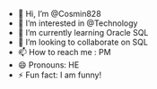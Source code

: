 - 👋 Hi, I’m @Cosmin828
- 👀 I’m interested in @Technology
- 🌱 I’m currently learning Oracle SQL
- 💞️ I’m looking to collaborate on SQL
- 📫 How to reach me : PM
- 😄 Pronouns: HE
- ⚡ Fun fact: I am funny!

<!---
Cosmin828/Cosmin828 is a ✨ special ✨ repository because its `README.md` (this file) appears on your GitHub profile.
You can click the Preview link to take a look at your changes.
--->
